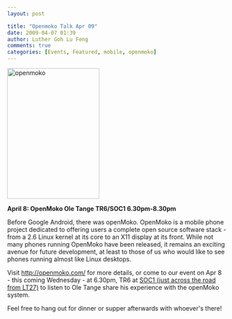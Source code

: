 ```yaml
---
layout: post

title: "Openmoko Talk Apr 09"
date: 2009-04-07 01:39
author: Luther Goh Lu Feng
comments: true
categories: [Events, Featured, mobile, openmoko]
---
```

<a href="http://linuxNUS.org/wp-content/uploads/2009/04/openmoko.jpg"><img src="http://linuxNUS.org/wp-content/uploads/2009/04/openmoko-212x300.jpg" alt="openmoko" title="openmoko" width="212" height="300" class="aligncenter size-medium wp-image-470" /></a>

<strong>April 8:
OpenMoko
Ole Tange
TR6/SOC1
6.30pm-8.30pm</strong>

Before Google Android, there was openMoko. OpenMoko is a mobile phone project dedicated to offering users a complete open source software stack - from a 2.6 Linux kernel at its core to an X11 display at its front. While not many phones running OpenMoko have been released, it remains an exciting avenue for future development, at least to those of us who would like to see phones running almost like Linux desktops.

Visit <a href="http://openmoko.com/">http://openmoko.com/</a> for more details, or come to our event on Apr 8 - this coming Wednesday - at 6.30pm, TR6 at <a href="http://linuxnus.org/locate-us/">SOC1 (just across the road from LT27)</a> to listen to Ole Tange share his experience with the openMoko system.

Feel free to hang out for dinner or supper afterwards with whoever's there!
